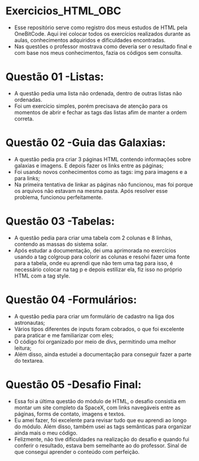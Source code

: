 # Exercicios_HTML_OBC
* Esse repositório serve como registro dos meus estudos de HTML pela OneBitCode. Aqui irei colocar todos os exercícios realizados durante as aulas, conhecimentos adquiridos e dificuldades encontradas.
* Nas questões o professor mostrava como deveria ser o resultado final e com base nos meus conhecimentos, fazia os códigos sem consulta.

# Questão 01 -Listas:
* A questão pedia uma lista não ordenada, dentro de outras listas não ordenadas. 
* Foi um exercício simples, porém precisava de atenção para os momentos de abrir e fechar as tags das listas afim de manter a ordem correta.

# Questão 02 -Guia das Galaxias:
* A questão pedia pra criar 3 páginas HTML contendo informações sobre galaxias e imagens. E depois fazer os links entre as páginas; 
* Foi usando novos conhecimentos como as tags: img para imagens e a para links;
* Na primeira tentativa de linkar as páginas não funcionou, mas foi porque os arquivos não estavam na mesma pasta. Após resolver esse problema, funcionou perfeitamente.

# Questão 03 -Tabelas:
* A questão pedia para criar uma tabela com 2 colunas e 8 linhas, contendo as massas do sistema solar.
* Após estudar a documentação, dei uma aprimorada no exercícios usando a tag colgroup para colorir as colunas e resolvi fazer uma fonte para a tabela, onde eu aprendi que não tem uma tag para isso, é necessário colocar na tag p e depois estilizar ela, fiz isso no próprio HTML com a tag style.

# Questão 04 -Formulários:
* A questão pedia para criar um formulário de cadastro na liga dos astronautas;
* Vários tipos diferentes de inputs foram cobrados, o que foi excelente para praticar e me familiarizar com eles;
* O código foi organizado por meio de divs, permitindo uma melhor leitura;
* Além disso, ainda estudei a documentação para conseguir fazer a parte do textarea.

# Questão 05 -Desafio Final:
* Essa foi a última questão do módulo de HTML, o desafio consistia em montar um site completo da SpaceX, com links navegáveis entre as páginas, forms de contato, imagens e textos.
* Eu amei fazer, foi excelente para revisar tudo que eu aprendi ao longo do módulo. Além disso, também usei as tags semânticas para organizar ainda mais o meu código.
* Felizmente, não tive dificuldades na realização do desafio e quando fui conferir o resultado, estava bem semelhante ao do professor. Sinal de que consegui aprender o conteúdo com perfeição.
